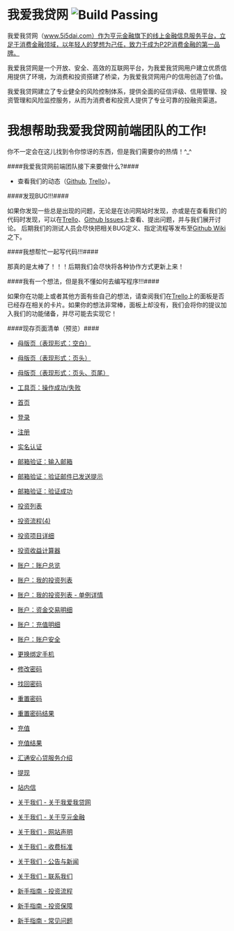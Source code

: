 我爱我贷网  ![Build Passing](http://img.shields.io/travis/joyent/node/v0.6.svg)
===============================================================================

我爱我贷网（www.5i5dai.com）作为亨元金融旗下的线上金融信息服务平台，立足于消费金融领域，以年轻人的梦想为己任，致力于成为P2P消费金融的第一品牌。

我爱我贷网是一个开放、安全、高效的互联网平台，为我爱我贷网用户建立优质信用提供了环境，为消费和投资搭建了桥梁，为我爱我贷网用户的信用创造了价值。

我爱我贷网建立了专业健全的风险控制体系，提供全面的征信评级、信用管理、投资管理和风险监控服务，从而为消费者和投资人提供了专业可靠的投融资渠道。



我想帮助我爱我贷网前端团队的工作!
===================================

你不一定会在这儿找到令你惊讶的东西，但是我们需要你的热情！^_^



####我爱我贷网前端团队接下来要做什么?####

* 查看我们的动态（[Github](http://goo.gl/IlJTW1 '点击查看'), [Trello](http://goo.gl/ukmQjL '点击查看')）。

####发现BUG!!!####

如果你发现一些总是出现的问题，无论是在访问网站时发现，亦或是在查看我们的代码时发现，可以在[Trello](http://goo.gl/ukmQjL '点击查看')、[Github Issues](http://goo.gl/fgQhYD '点击查看')上查看、提出问题，并与我们展开讨论。
后期我们的测试人员会尽快把相关BUG定义、指定流程等发布至[Github Wiki](http://goo.gl/Xr2yxk '点击查看')之下。

####我想帮忙一起写代码!!!####

那真的是太棒了！！！后期我们会尽快将各种协作方式更新上来！

####我有一个想法，但是我不懂如何去编写程序!!!####

如果你在功能上或者其他方面有些自己的想法，请查阅我们在[Trello](http://goo.gl/ukmQjL '点击查看')上的面板是否已经存在相关的卡片。如果你的想法非常棒，面板上却没有，我们会将你的提议加入我们的功能储备，并尽可能去实现它！

####现存页面清单（预览）####

- [母版页（表现形式：空白）](http://goo.gl/FAyyNo)

- [母版页（表现形式：页头）](http://goo.gl/M7PGXN)

- [母版页（表现形式：页头、页尾）](http://goo.gl/E1Igiy)

- [工具页：操作成功/失败](http://goo.gl/jV5t29)

- [首页](http://goo.gl/kdQQ8p)

- [登录](http://goo.gl/tBBn73)

- [注册](http://goo.gl/YYy6qR)

- [实名认证](http://goo.gl/uxTswT)

- [邮箱验证：输入邮箱](http://goo.gl/LOLbuc)

- [邮箱验证：验证邮件已发送提示](http://goo.gl/Gl3wEa)

- [邮箱验证：验证成功](http://goo.gl/nQrvcx)

- [投资列表](http://goo.gl/AjwZpO)

- [投资流程(4)](http://goo.gl/3qvz1j)

- [投资项目详细](http://goo.gl/WauGcB)

- [投资收益计算器](http://goo.gl/1I4MNO)

- [账户：账户总览](http://goo.gl/ha1MXw)

- [账户：我的投资列表](http://goo.gl/xw0NHM)

- [账户：我的投资列表 - 单例详情](http://goo.gl/wqvKaf)

- [账户：资金交易明细](http://goo.gl/MU5d4n)

- [账户：充值明细](http://goo.gl/80i5RC)

- [账户：账户安全](http://goo.gl/x3Wt5i)

- [更换绑定手机](http://goo.gl/GoWPSI)

- [修改密码](http://goo.gl/EFIi2Q)

- [找回密码](http://goo.gl/42k83N)

- [重置密码](http://goo.gl/FSFhB5)

- [重置密码结果](http://goo.gl/Jc27oK)

- [充值](http://goo.gl/bY26ZU)

- [充值结果](http://goo.gl/p8HWrv)

- [汇通安心贷服务介绍](http://goo.gl/0dpxWM)

- [提现](http://goo.gl/p47t0n)

- [站内信](http://goo.gl/XmalfV)

- [关于我们 - 关于我爱我贷网](http://goo.gl/pMxIhx)

- [关于我们 - 关于亨元金融](http://goo.gl/uTJepC)

- [关于我们 - 网站声明](http://goo.gl/AmXbNX)

- [关于我们 - 收费标准](http://goo.gl/ddp6lh)

- [关于我们 - 公告与新闻](http://goo.gl/qN6nKp)

- [关于我们 - 联系我们](http://goo.gl/qlN2Gp)

- [新手指南 - 投资流程](http://goo.gl/VmmlKl)

- [新手指南 - 投资保障](http://goo.gl/UXYlvl)

- [新手指南 - 常见问题](http://goo.gl/Q8751Q)